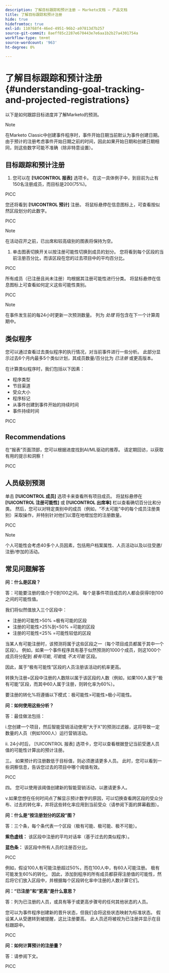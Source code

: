 ```yaml
---
description: 了解目标跟踪和预计注册 — Marketo文档 — 产品文档
title: 了解目标跟踪和预计注册
hide: true
hidefromtoc: true
exl-id: 110768f4-46ed-4951-96b2-a97813d7b257
source-git-commit: 8aeff85c2287e670443e7e6aa1b2b27a4301754a
workflow-type: tm+mt
source-wordcount: '963'
ht-degree: 0%

---
```


# 了解目标跟踪和预计注册 {#understanding-goal-tracking-and-projected-registrations}

以下是如何跟踪目标进度并了解Marketo的预测。

>[!NOTE]
>
>在Marketo Classic中创建事件程序时，事件开始日期当前默认为事件创建日期。 由于预计的注册考虑事件开始日期之前的时间，因此如果开始日期和创建日期相同，则这些数字可能不准确（除非特意设置）。

## 目标跟踪和预计注册

1. 您可以在 **[!UICONTROL 报表]** 选项卡。 在这一具体例子中，到目前为止有150名注册成员，而目标是200(75%)。

PICC

您还将看到 **[!UICONTROL 预计]** 注册。 将鼠标悬停在信息图标上，可查看按似然区段划分的此数字。

PICC

>[!NOTE]
>
>在活动召开之前，已出席和较高级别的图表将保持为空。

1. 单击图表切换开关以按注册可能性切换到成员的划分。 您将看到每个区段的当前注册百分比，而该区段在您的过去项目中的平均百分比。

PICC

所有成员（已注册且尚未注册）均根据其注册可能性进行分类。 将鼠标悬停在信息图标上可查看如何定义这些可能性类别。

PICC

>[!NOTE]
>
>在事件发生前的每24小时更新一次预测数量。 列为 _处理_ 将包含在下一个计算周期中。

## 类似程序

您可以通过查看过去类似程序的执行情况，对当前事件进行一些分析。 此部分显示过去6个月内最多5个类似计划，其成员数量/百分比为 _已注册_ 或更高版本。

在计算类似程序时，我们包括以下因素：

* 程序类型
* 节目渠道
* 受众大小
* 程序标记
* 从事件创建到事件开始的持续时间
* 事件持续时间

PICC

## Recommendations

在“报表”页面顶部，您可以根据进度找到AI/ML驱动的推荐。 请定期回访，以获取有用的提示和洞察！

PICC

## 人员级别预测

单击 **[!UICONTROL 成员]** 选项卡来查看所有项目成员。 将鼠标悬停在 **[!UICONTROL 注册可能性]** 或 **[!UICONTROL 出席率]** 栏以查看确切百分比和分类。 然后，您可以对特定类别中的成员（例如，“不太可能”中的每个成员注册类别）采取操作，并特别针对他们以潜在地增加您的注册数量。

PICC

>[!NOTE]
>
>个人可能性会考虑40多个人员因素，包括用户档案属性、人员活动以及以往受邀/注册/参加的活动。

## 常见问题解答

**问：什么是区段？**

答：可能要注册的值介于0到100之间。 每个是事件项目成员的人都会获得0到100之间的可能性值。

我们将似然值放入三个区段中：

* 注册的可能性>50% =极有可能的区段
* 注册的可能性>25%到&lt;50% =可能的区段
* 注册的可能性&lt;25% =可能性较低的区段

当某人有可能注册时，该预测将属于这些区段之一（每个项目成员都属于其中一个区段）。 例如，如果一个事件程序具有基于似然预测的1000个成员，则这1000个成员将分配到 _极有可能_, _可能_&#x200B;或 _不太可能_ 区段。

因此，属于“极有可能性”区段的人员注册该活动的机率更高。

转换为注册=区段中注册的人数除以属于该区段的人数（例如，如果100人属于“极有可能”区段，而其中60人属于注册，则转化率为60%）。

要注册的转化%将遵循以下模式：极可能性>可能性>极小可能性。

**问：如何使用这些分析？**

答：最佳做法包括：

i.您创建一个项目，然后智能营销活动使用“大于X”的预测过滤器，这将导致一定数量的人员（例如1000人）运行营销活动。

ii. 24小时后， [!UICONTROL 报表] 选项卡，您可以查看根据登记当前受邀人员值的可能性计算出的预计注册。

三。 如果预计的注册数低于目标值，则必须邀请更多人员。 此时，您可以看到一些洞察信息，告诉您过去的项目中哪个阈值有效。

PICC

四。 您可以使用该阈值创建新的智能营销活动，以邀请更多人。

v.如果您想在任何时间点了解显示预计数字的原因，可以切换查看跨区段的受众分布、过去的转化率，并将这些转化率应用到当前受众（请参阅下面的屏幕截图）。

**问：什么是“按注册划分的区段”图？**

答：三个条，每个条代表一个区段（极有可能、极可能、极不可能）。

**紫色虚线：** 该区段中注册的平均对话率（基于过去的类似程序）。

**蓝色条：** 该区段中所有人员的注册百分比。

PICC

例如，假设100人有可能注册超过50%，而在100人中，有60人可能注册。 极有可能发生60%的转化。 因此，添加到程序的所有成员都获得注册值的可能性，然后将它们放入区段中，并根据每个区段转化率中注册的人数计算它们。

**问：“已注册”和“更高”是什么意思？**

答：列为已注册的人员，或具有等于或更高步骤号的任何其他状态的人员。

您可以为事件程序创建新的晋升状态，但我们会将这些状态映射为标准状态。 假设某人从受邀转到被提醒，这比注册要高。 此人员还将被视为已注册并显示在目标跟踪中。

PICC

**问：如何计算预计的注册量？**

答：请参阅下文。

PICC
